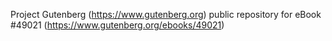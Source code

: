 Project Gutenberg (https://www.gutenberg.org) public repository for eBook #49021 (https://www.gutenberg.org/ebooks/49021)
